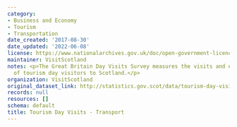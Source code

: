 ```yaml
---
category:
- Business and Economy
- Tourism
- Transportation
date_created: '2017-08-30'
date_updated: '2022-06-08'
license: https://www.nationalarchives.gov.uk/doc/open-government-licence/version/3/
maintainer: VisitScotland
notes: <p>The Great Britain Day Visits Survey measures the visits and expenditure
  of tourism day visitors to Scotland.</p>
organization: VisitScotland
original_dataset_link: http://statistics.gov.scot/data/tourism-day-visits---transport
records: null
resources: []
schema: default
title: Tourism Day Visits - Transport
---
```

